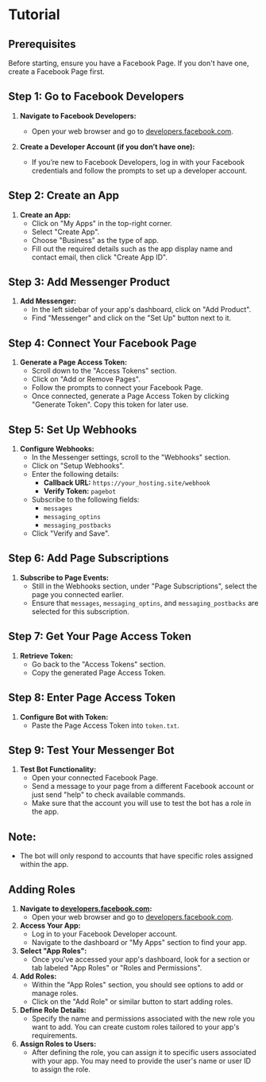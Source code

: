 # Tutorial

## Prerequisites

Before starting, ensure you have a Facebook Page. If you don't have one, create a Facebook Page first.

## Step 1: Go to Facebook Developers

1. **Navigate to Facebook Developers:**

   - Open your web browser and go to [developers.facebook.com](https://developers.facebook.com).

2. **Create a Developer Account (if you don’t have one):**
   - If you’re new to Facebook Developers, log in with your Facebook credentials and follow the prompts to set up a developer account.

## Step 2: Create an App

1. **Create an App:**
   - Click on "My Apps" in the top-right corner.
   - Select "Create App".
   - Choose "Business" as the type of app.
   - Fill out the required details such as the app display name and contact email, then click "Create App ID".

## Step 3: Add Messenger Product

1. **Add Messenger:**
   - In the left sidebar of your app's dashboard, click on "Add Product".
   - Find "Messenger" and click on the "Set Up" button next to it.

## Step 4: Connect Your Facebook Page

1. **Generate a Page Access Token:**
   - Scroll down to the "Access Tokens" section.
   - Click on "Add or Remove Pages".
   - Follow the prompts to connect your Facebook Page.
   - Once connected, generate a Page Access Token by clicking "Generate Token". Copy this token for later use.

## Step 5: Set Up Webhooks

1. **Configure Webhooks:**
   - In the Messenger settings, scroll to the "Webhooks" section.
   - Click on "Setup Webhooks".
   - Enter the following details:
     - **Callback URL:** `https://your_hosting.site/webhook`
     - **Verify Token:** `pagebot`
   - Subscribe to the following fields:
     - `messages`
     - `messaging_optins`
     - `messaging_postbacks`
   - Click "Verify and Save".

## Step 6: Add Page Subscriptions

1. **Subscribe to Page Events:**
   - Still in the Webhooks section, under "Page Subscriptions", select the page you connected earlier.
   - Ensure that `messages`, `messaging_optins`, and `messaging_postbacks` are selected for this subscription.

## Step 7: Get Your Page Access Token

1. **Retrieve Token:**
   - Go back to the "Access Tokens" section.
   - Copy the generated Page Access Token.

## Step 8: Enter Page Access Token

1. **Configure Bot with Token:**
   - Paste the Page Access Token into `token.txt`.

## Step 9: Test Your Messenger Bot

1. **Test Bot Functionality:**
   - Open your connected Facebook Page.
   - Send a message to your page from a different Facebook account or just send "help" to check available commands.
   - Make sure that the account you will use to test the bot has a role in the app.

## Note:

- The bot will only respond to accounts that have specific roles assigned within the app.

## Adding Roles

1. **Navigate to [developers.facebook.com](https://developers.facebook.com):**
   - Open your web browser and go to [developers.facebook.com](https://developers.facebook.com).
2. **Access Your App:**
   - Log in to your Facebook Developer account.
   - Navigate to the dashboard or "My Apps" section to find your app.
3. **Select "App Roles":**
   - Once you've accessed your app's dashboard, look for a section or tab labeled "App Roles" or "Roles and Permissions".
4. **Add Roles:**
   - Within the "App Roles" section, you should see options to add or manage roles.
   - Click on the "Add Role" or similar button to start adding roles.
5. **Define Role Details:**
   - Specify the name and permissions associated with the new role you want to add. You can create custom roles tailored to your app's requirements.
6. **Assign Roles to Users:**
   - After defining the role, you can assign it to specific users associated with your app. You may need to provide the user's name or user ID to assign the role.